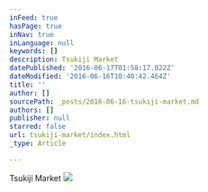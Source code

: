 ```yaml
---
inFeed: true
hasPage: true
inNav: true
inLanguage: null
keywords: []
description: Tsukiji Market
datePublished: '2016-06-17T01:58:17.822Z'
dateModified: '2016-06-16T10:40:42.464Z'
title: ''
author: []
sourcePath: _posts/2016-06-16-tsukiji-market.md
authors: []
publisher: null
starred: false
url: tsukiji-market/index.html
_type: Article

---
```

Tsukiji Market
![](https://the-grid-user-content.s3-us-west-2.amazonaws.com/35052b7d-1118-4baa-9e9c-a8e5e1c304a4.jpg)